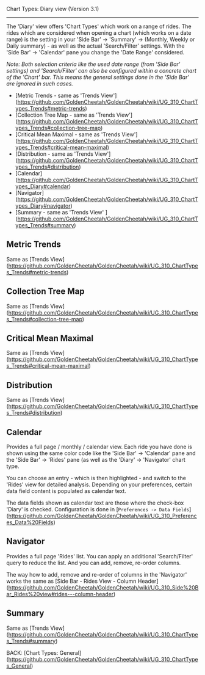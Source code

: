 Chart Types: Diary view (Version 3.1)
***

The 'Diary' view offers 'Chart Types' which work on a range of rides. The rides which are considered when opening a chart (which works on a date range) is the setting in your 'Side Bar' -> 'Summary' -> (Monthly, Weekly or Daily summary) - as well as the actual 'Search/Filter' settings. With the 'Side Bar' -> 'Calendar' pane you change the 'Date Range' considered.

_Note: Both selection criteria like the used date range (from 'Side Bar' settings) and 'Search/Filter' can also be configured within a concrete chart of the 'Chart' bar. This means the general settings done in the 'Side Bar' are ignored in such cases._

* [Metric Trends - same as 'Trends View'] (https://github.com/GoldenCheetah/GoldenCheetah/wiki/UG_310_ChartTypes_Trends#metric-trends)
* [Collection Tree Map - same as 'Trends View'] (https://github.com/GoldenCheetah/GoldenCheetah/wiki/UG_310_ChartTypes_Trends#collection-tree-map)
* [Critical Mean Maximal - same as 'Trends View'] (https://github.com/GoldenCheetah/GoldenCheetah/wiki/UG_310_ChartTypes_Trends#critical-mean-maximal)
* [Distribution - same as 'Trends View'] (https://github.com/GoldenCheetah/GoldenCheetah/wiki/UG_310_ChartTypes_Trends#distribution)
* [Calendar] (https://github.com/GoldenCheetah/GoldenCheetah/wiki/UG_310_ChartTypes_Diary#calendar)
* [Navigator] (https://github.com/GoldenCheetah/GoldenCheetah/wiki/UG_310_ChartTypes_Diary#navigator)
* [Summary - same as 'Trends View' ] (https://github.com/GoldenCheetah/GoldenCheetah/wiki/UG_310_ChartTypes_Trends#summary)

## Metric Trends
Same as [Trends View] (https://github.com/GoldenCheetah/GoldenCheetah/wiki/UG_310_ChartTypes_Trends#metric-trends)

## Collection Tree Map
Same as [Trends View] (https://github.com/GoldenCheetah/GoldenCheetah/wiki/UG_310_ChartTypes_Trends#collection-tree-map)

## Critical Mean Maximal
Same as [Trends View] (https://github.com/GoldenCheetah/GoldenCheetah/wiki/UG_310_ChartTypes_Trends#critical-mean-maximal)

## Distribution
Same as [Trends View] (https://github.com/GoldenCheetah/GoldenCheetah/wiki/UG_310_ChartTypes_Trends#distribution)

## Calendar

Provides a full page / monthly / calendar view. Each ride you have done is shown using the same color code like the 'Side Bar' -> 'Calendar' pane and the 'Side Bar' -> 'Rides' pane (as well as the 'Diary' -> 'Navigator' chart type.

You can choose an entry - which is then highlighted - and switch to the 'Rides' view for detailed analysis. Depending on your preferences, certain data field content is populated as calendar text.

The data fields shown as calendar text are those where the check-box 'Diary' is checked. Configuration is done in [`Preferences -> Data Fields`] (https://github.com/GoldenCheetah/GoldenCheetah/wiki/UG_310_Preferences_Data%20Fields)  

## Navigator

Provides a full page 'Rides' list. You can apply an additional 'Search/Filter' query to reduce the list. And you can add, remove, re-order columns.

The way how to add, remove and re-order of columns in the 'Navigator' works the same as [Side Bar - Rides View - Column Header]
(https://github.com/GoldenCheetah/GoldenCheetah/wiki/UG_310_Side%20Bar_Rides%20view#rides---column-header)

## Summary
Same as [Trends View] (https://github.com/GoldenCheetah/GoldenCheetah/wiki/UG_310_ChartTypes_Trends#summary)

BACK: [Chart Types: General] (https://github.com/GoldenCheetah/GoldenCheetah/wiki/UG_310_ChartTypes_General)
